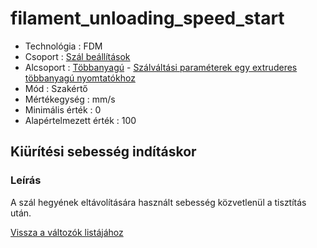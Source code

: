 # filament\_unloading\_speed\_start

* Technológia : FDM
* Csoport : [Szál beállítások](../filament_settings/filament_settings.md)
* Alcsoport : [Többanyagú](../filament_settings/filament_settings.md#multimatériaux) - [Szálváltási paraméterek egy extruderes többanyagú nyomtatókhoz](filament_unloading_speed_start.md)
* Mód : Szakértő
* Mértékegység : mm/s
* Minimális érték :  0
* Alapértelmezett érték : 100

## Kiürítési sebesség indításkor

### Leírás

A szál hegyének eltávolítására használt sebesség közvetlenül a tisztítás után.

[Vissza a változók listájához](/)

